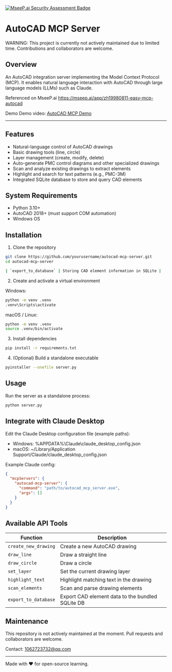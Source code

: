 [![MseeP.ai Security Assessment Badge](https://mseep.net/pr/zh19980811-easy-mcp-autocad-badge.png)](https://mseep.ai/app/zh19980811-easy-mcp-autocad)

# AutoCAD MCP Server

WARNING: This project is currently not actively maintained due to limited time. Contributions and collaborators are welcome.

## Overview
An AutoCAD integration server implementing the Model Context Protocol (MCP). It enables natural language interaction with AutoCAD through large language models (LLMs) such as Claude.

Referenced on MseeP.ai
https://mseep.ai/app/zh19980811-easy-mcp-autocad

Demo
Demo video:
[AutoCAD MCP Demo](https://www.youtube.com/watch?v=-I6CTc3Xaek)

---

## Features

- Natural-language control of AutoCAD drawings
- Basic drawing tools (line, circle)
- Layer management (create, modify, delete)
- Auto-generate PMC control diagrams and other specialized drawings
- Scan and analyze existing drawings to extract elements
- Highlight and search for text patterns (e.g., PMC-3M)
- Integrated SQLite database to store and query CAD elements

## System Requirements

- Python 3.10+
- AutoCAD 2018+ (must support COM automation)
- Windows OS

## Installation

1. Clone the repository
```bash
git clone https://github.com/yourusername/autocad-mcp-server.git
cd autocad-mcp-server

| `export_to_database` | Storing CAD element information in SQLite |

```

2. Create and activate a virtual environment

Windows:
```bash
python -m venv .venv
.venv\Scripts\activate
```

macOS / Linux:
```bash
python -m venv .venv
source .venv/bin/activate
```

3. Install dependencies
```bash
pip install -r requirements.txt
```

4. (Optional) Build a standalone executable
```bash
pyinstaller --onefile server.py
```

## Usage

Run the server as a standalone process:
```bash
python server.py
```

## Integrate with Claude Desktop

Edit the Claude Desktop configuration file (example paths):
- Windows: %APPDATA%\Claude\claude_desktop_config.json
- macOS: ~/Library/Application Support/Claude/claude_desktop_config.json

Example Claude config:
```json
{
  "mcpServers": {
    "autocad-mcp-server": {
      "command": "path/to/autocad_mcp_server.exe",
      "args": []
    }
  }
}
```

## Available API Tools

| Function              | Description                                 |
|-----------------------|---------------------------------------------|
| `create_new_drawing`  | Create a new AutoCAD drawing                |
| `draw_line`           | Draw a straight line                        |
| `draw_circle`         | Draw a circle                               |
| `set_layer`           | Set the current drawing layer               |
| `highlight_text`      | Highlight matching text in the drawing      |
| `scan_elements`       | Scan and parse drawing elements             |
| `export_to_database`  | Export CAD element data to the bundled SQLite DB |

## Maintenance

This repository is not actively maintained at the moment. Pull requests and collaborators are welcome.

Contact: 1062723732@qq.com

---

Made with ❤️ for open-source learning.
